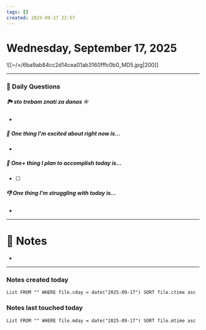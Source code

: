 ```yaml
---
tags: []
created: 2025-09-17 22:57
---
```

# Wednesday, September 17, 2025

![[~/×/6ba9ab84cc2d14cea01ab3160fffc0b0_MD5.jpg|200]]

---
### 📅 Daily Questions

##### 🏞️️ sto trebam znati za danas ☀️
- 

##### 🙌 One thing I'm excited about right now is...
- 

##### 🚀 One+ thing I plan to accomplish today is...
- [ ] 

##### 👎 One thing I'm struggling with today is...
- 

---
# 📝 Notes
- 

---
### Notes created today

```dataview
List FROM "" WHERE file.cday = date("2025-09-17") SORT file.ctime asc
```

### Notes last touched today

```dataview
List FROM "" WHERE file.mday = date("2025-09-17") SORT file.mtime asc
```
